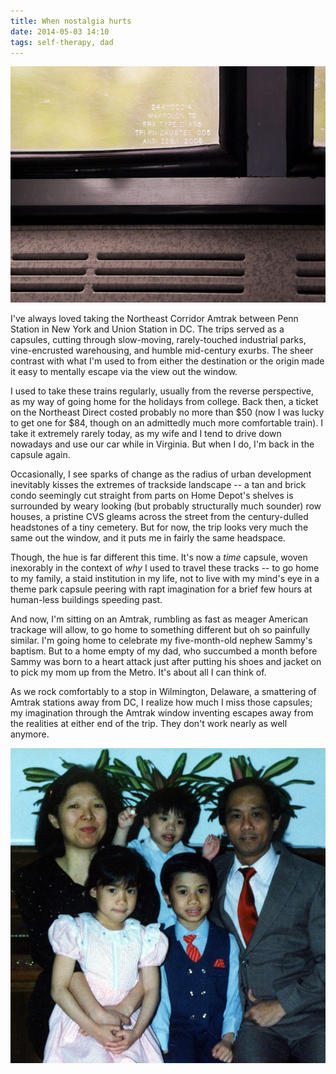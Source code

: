 ```yaml
---
title: When nostalgia hurts
date: 2014-05-03 14:10
tags: self-therapy, dad
---
```


![](/images/amtrak-window.jpg?align=fullWidth)

I've always loved taking the Northeast Corridor Amtrak between Penn Station in New York and Union Station in DC. The trips served as a capsules, cutting through slow-moving, rarely-touched industrial parks, vine-encrusted warehousing, and humble mid-century exurbs. The sheer contrast with what I'm used to from either the destination or the origin made it easy to mentally escape via the view out the window. 

<span class="more"></span>

I used to take these trains regularly, usually from the reverse perspective, as my way of going home for the holidays from college. Back then, a ticket on the Northeast Direct costed probably no more than $50 (now I was lucky to get one for $84, though on an admittedly much more comfortable train). I take it extremely rarely today, as my wife and I tend to drive down nowadays and use our car while in Virginia. But when I do, I'm back in the capsule again.

Occasionally, I see sparks of change as the radius of urban development inevitably kisses the extremes of trackside landscape -- a tan and brick condo seemingly cut straight from parts on Home Depot's shelves is surrounded by weary looking (but probably structurally much sounder) row houses, a pristine CVS gleams across the street from the century-dulled headstones of a tiny cemetery. But for now, the trip looks very much the same out the window, and it puts me in fairly the same headspace.

Though, the hue is far different this time. It's now a *time* capsule, woven inexorably in the context of *why* I used to travel these tracks -- to go home to my family, a staid institution in my life, not to live with my mind's eye in a theme park capsule peering with rapt imagination for a brief few hours at human-less buildings speeding past.

And now, I'm sitting on an Amtrak, rumbling as fast as meager American trackage will allow, to go home to something different but oh so painfully similar. I'm going home to celebrate my five-month-old nephew Sammy's baptism. But to a home empty of my dad, who succumbed a month before Sammy was born to a heart attack just after putting his shoes and jacket on to pick my mom up from the Metro. It's about all I can think of.

As we rock comfortably to a stop in Wilmington, Delaware, a smattering of Amtrak stations away from DC, I realize how much I miss those capsules; my imagination through the Amtrak window inventing escapes away from the realities at either end of the trip. They don't work nearly as well anymore.

![](/images/dad-006.jpg?align=centered)
